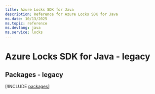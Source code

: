 ```yaml
---
title: Azure Locks SDK for Java
description: Reference for Azure Locks SDK for Java
ms.date: 10/13/2025
ms.topic: reference
ms.devlang: java
ms.service: locks
---
```

# Azure Locks SDK for Java - legacy
## Packages - legacy
[!INCLUDE [packages](locks-index.md)]